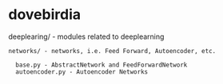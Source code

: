 # dovebirdia
deeplearing/ - modules related to deeplearning
    
    networks/ - networks, i.e. Feed Forward, Autoencoder, etc.
      
      base.py - AbstractNetwork and FeedForwardNetwork
      autoencoder.py - Autoencoder Networks
    

